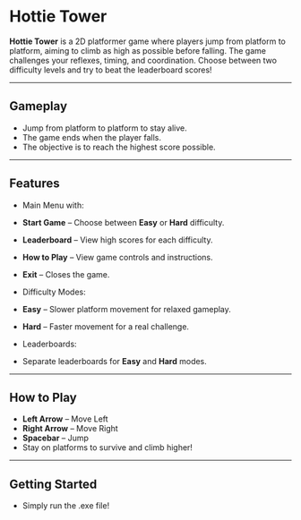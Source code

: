 # Hottie Tower

**Hottie Tower** is a 2D platformer game where players jump from platform to platform, aiming to climb as high as possible before falling. The game challenges your reflexes, timing, and coordination. Choose between two difficulty levels and try to beat the leaderboard scores!

---

## Gameplay

- Jump from platform to platform to stay alive.
- The game ends when the player falls.
- The objective is to reach the highest score possible.

---

## Features

-  Main Menu with:
  -  **Start Game** – Choose between **Easy** or **Hard** difficulty.
  -  **Leaderboard** – View high scores for each difficulty.
  -  **How to Play** – View game controls and instructions.
  -  **Exit** – Closes the game.

-  Difficulty Modes:
  - **Easy** – Slower platform movement for relaxed gameplay.
  - **Hard** – Faster movement for a real challenge.

-  Leaderboards:
  - Separate leaderboards for **Easy** and **Hard** modes.

---

## How to Play

- **Left Arrow** – Move Left  
- **Right Arrow** – Move Right  
- **Spacebar** – Jump  
- Stay on platforms to survive and climb higher!

---

## Getting Started

- Simply run the .exe file!

